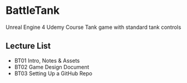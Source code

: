 # BattleTank
Unreal Engine 4 Udemy Course Tank game with standard tank controls

## Lecture List
* BT01 Intro, Notes & Assets
* BT02 Game Design Document
* BT03 Setting Up a GitHub Repo

